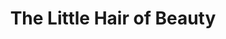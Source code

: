 ---
title: "The Little Hair of Beauty"
url: /blackwood/the-little-hair-of-beauty/
shop: Kosmetik
---
